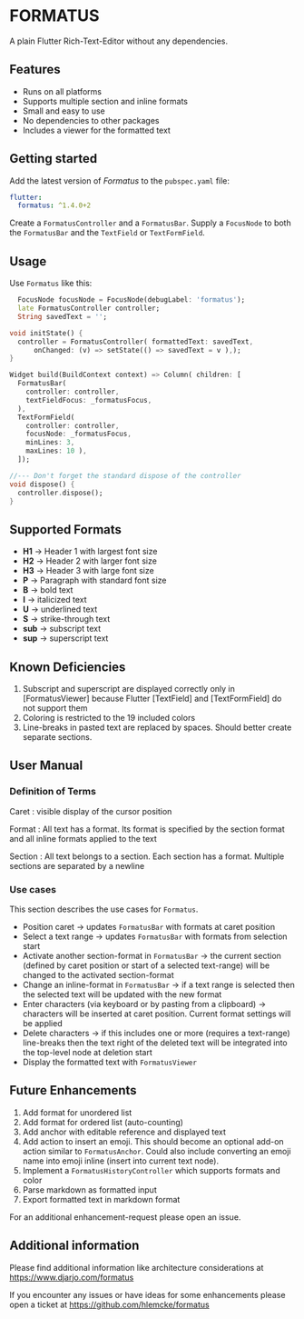# FORMATUS

A plain Flutter Rich-Text-Editor without any dependencies.

## Features

* Runs on all platforms
* Supports multiple section and inline formats
* Small and easy to use
* No dependencies to other packages
* Includes a viewer for the formatted text

## Getting started

Add the latest version of *Formatus* to the `pubspec.yaml` file:

```yaml
flutter:
  formatus: ^1.4.0+2
```

Create a `FormatusController` and a `FormatusBar`.
Supply a `FocusNode` to both the `FormatusBar` and the `TextField` or `TextFormField`.


## Usage

Use `Formatus` like this:

```dart
  FocusNode focusNode = FocusNode(debugLabel: 'formatus');
  late FormatusController controller;
  String savedText = '';

void initState() {
  controller = FormatusController( formattedText: savedText,
      onChanged: (v) => setState(() => savedText = v ),);
}

Widget build(BuildContext context) => Column( children: [
  FormatusBar(
    controller: controller,
    textFieldFocus: _formatusFocus,
  ),
  TextFormField(
    controller: controller,
    focusNode: _formatusFocus,
    minLines: 3,
    maxLines: 10 ),
  ]);

//--- Don't forget the standard dispose of the controller
void dispose() {
  controller.dispose();
}
```

## Supported Formats

* __H1__ -> Header 1 with largest font size
* __H2__ -> Header 2 with larger font size
* __H3__ -> Header 3 with large font size
* __P__ -> Paragraph with standard font size
* __B__ -> bold text
* __I__ -> italicized text
* __U__ -> underlined text
* __S__ -> strike-through text
* __sub__ -> subscript text
* __sup__ -> superscript text

## Known Deficiencies

1. Subscript and superscript are displayed correctly only in [FormatusViewer] because Flutter
   [TextField] and [TextFormField] do not support them
2. Coloring is restricted to the 19 included colors
3. Line-breaks in pasted text are replaced by spaces. Should better create separate sections.

## User Manual

### Definition of Terms

Caret
: visible display of the cursor position 

Format
: All text has a format. Its format is specified by the section format and all inline formats applied to the text

Section
: All text belongs to a section. Each section has a format. Multiple sections are separated by a newline


### Use cases

This section describes the use cases for `Formatus`.

* Position caret -> updates `FormatusBar` with formats at caret position
* Select a text range -> updates `FormatusBar` with formats from selection start
* Activate another section-format in `FormatusBar`
  -> the current section (defined by caret position or start of a selected text-range)
  will be changed to the activated section-format
* Change an inline-format in `FormatusBar` -> if a text range is selected
  then the selected text will be updated with the new format
* Enter characters (via keyboard or by pasting from a clipboard) -> characters
  will be inserted at caret position. Current format settings will be applied
* Delete characters -> if this includes one or more (requires a text-range)
  line-breaks then the text right of the deleted text will be integrated
  into the top-level node at deletion start
* Display the formatted text with `FormatusViewer`


## Future Enhancements

1. Add format for unordered list
2. Add format for ordered list (auto-counting)
3. Add anchor with editable reference and displayed text
4. Add action to insert an emoji. This should become an optional add-on action
   similar to `FormatusAnchor`. Could also include converting an emoji name
   into emoji inline (insert into current text node).
5. Implement a `FormatusHistoryController` which supports formats and color
6. Parse markdown as formatted input
7. Export formatted text in markdown format

For an additional enhancement-request please open an issue.


## Additional information

Please find additional information like architecture considerations at
https://www.djarjo.com/formatus

If you encounter any issues or have ideas for some enhancements please
open a ticket at https://github.com/hlemcke/formatus
